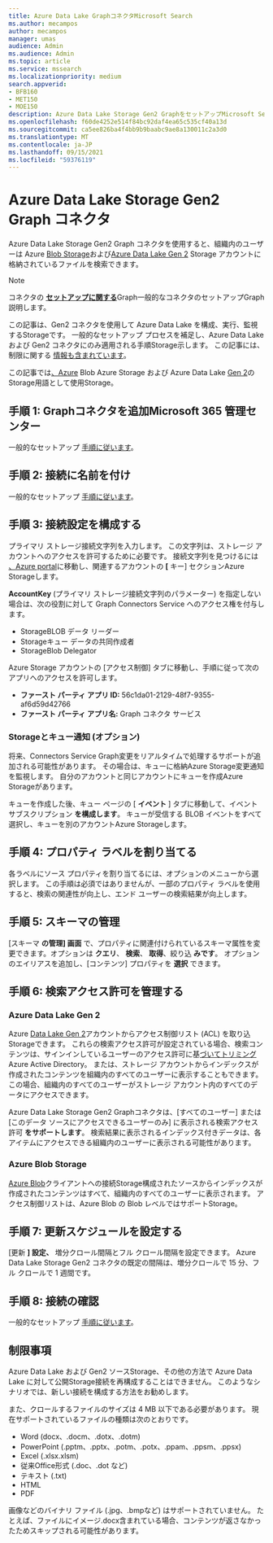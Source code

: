 ```yaml
---
title: Azure Data Lake GraphコネクタMicrosoft Search
ms.author: mecampos
author: mecampos
manager: umas
audience: Admin
ms.audience: Admin
ms.topic: article
ms.service: mssearch
ms.localizationpriority: medium
search.appverid:
- BFB160
- MET150
- MOE150
description: Azure Data Lake Storage Gen2 GraphをセットアップMicrosoft Search
ms.openlocfilehash: f60de4252e514f84bc92daf4ea65c535cf40a13d
ms.sourcegitcommit: ca5ee826ba4f4bb9b9baabc9ae8a130011c2a3d0
ms.translationtype: MT
ms.contentlocale: ja-JP
ms.lasthandoff: 09/15/2021
ms.locfileid: "59376119"
---
```

<!---Previous ms.author: monaray --->

# <a name="azure-data-lake-storage-gen2-graph-connector"></a>Azure Data Lake Storage Gen2 Graph コネクタ

Azure Data Lake Storage Gen2 Graph コネクタを使用すると、組織内のユーザーは Azure [Blob Storage](/azure/storage/blobs/storage-blobs-introduction)および[Azure Data Lake Gen 2](/azure/storage/blobs/data-lake-storage-introduction) Storage アカウントに格納されているファイルを検索できます。

> [!NOTE]
> コネクタの [**セットアップに関する**](configure-connector.md)Graph一般的なコネクタのセットアップGraph説明します。

この記事は、Gen2 コネクタを使用して Azure Data Lake を構成、実行、監視するStorageです。 一般的なセットアップ プロセスを補足し、Azure Data Lake および Gen2 コネクタにのみ適用される手順Storage示します。 この記事には、制限に関する [情報も含まれています](#limitations)。

この記事では[、Azure](/azure/storage/blobs/storage-blobs-introduction)  Blob Azure Storage および Azure Data Lake [Gen 2](/azure/storage/blobs/data-lake-storage-introduction)のStorage用語として使用Storage。

## <a name="step-1-add-a-graph-connector-in-the-microsoft-365-admin-center"></a>手順 1: Graphコネクタを追加Microsoft 365 管理センター

一般的なセットアップ [手順に従います](./configure-connector.md)。
<!---If the above phrase does not apply, delete it and insert specific details for your data source that are different from general setup instructions.-->

## <a name="step-2-name-the-connection"></a>手順 2: 接続に名前を付け

一般的なセットアップ [手順に従います](./configure-connector.md)。
<!---If the above phrase does not apply, delete it and insert specific details for your data source that are different from general setup instructions.-->

## <a name="step-3-configure-the-connection-settings"></a>手順 3: 接続設定を構成する

プライマリ ストレージ接続文字列を入力します。 この文字列は、ストレージ アカウントへのアクセスを許可するために必要です。 接続文字列を見つけるには [、Azure portal](https://ms.portal.azure.com/#home)に移動し、関連するアカウントの **[** キー] セクションAzure Storageします。

**AccountKey** (プライマリ ストレージ接続文字列のパラメーター) を指定しない場合は、次の役割に対して Graph Connectors Service へのアクセス権を付与します。

* StorageBLOB データ リーダー
* Storageキュー データの共同作成者
* StorageBlob Delegator

Azure Storage アカウントの [アクセス制御] タブに移動し、手順に従って次のアプリへのアクセスを許可します。

* **ファースト パーティ アプリ ID:** 56c1da01-2129-48f7-9355-af6d59d42766
* **ファースト パーティ アプリ名:** Graph コネクタ サービス

### <a name="storage-account-and-queue-notifications-optional"></a>Storageとキュー通知 (オプション)

将来、Connectors Service Graph変更をリアルタイムで処理するサポートが追加される可能性があります。 その場合は、キューに格納Azure Storage変更通知を監視します。 自分のアカウントと同じアカウントにキューを作成Azure Storageがあります。

キューを作成した後、キュー ページの [ **イベント** ] タブに移動して、イベント サブスクリプション **を構成します**。 キューが受信する BLOB イベントをすべて選択し、キューを別のアカウントAzure Storageします。

## <a name="step-4-assign-property-labels"></a>手順 4: プロパティ ラベルを割り当てる

各ラベルにソース プロパティを割り当てるには、オプションのメニューから選択します。 この手順は必須ではありませんが、一部のプロパティ ラベルを使用すると、検索の関連性が向上し、エンド ユーザーの検索結果が向上します。

## <a name="step-5-manage-schema"></a>手順 5: スキーマの管理

[スキーマ **の管理] 画面** で、プロパティに関連付けられているスキーマ属性を変更できます。オプションは **クエリ**、 **検索**、 **取得**、絞り込 **みです**。 オプションのエイリアスを追加し、[コンテンツ] プロパティを **選択** できます。

## <a name="step-6-manage-search-permissions"></a>手順 6: 検索アクセス許可を管理する

### <a name="azure-data-lake-gen-2"></a>Azure Data Lake Gen 2

Azure [Data Lake Gen 2](/azure/storage/blobs/data-lake-storage-introduction)アカウントからアクセス制御リスト (ACL) を取り込Storageできます。 これらの検索アクセス許可が設定されている場合、検索コンテンツは、サインインしているユーザーのアクセス許可に基[づいてトリミング](/azure/active-directory/)Azure Active Directory。 または、ストレージ アカウントからインデックスが作成されたコンテンツを組織内のすべてのユーザーに表示することもできます。 この場合、組織内のすべてのユーザーがストレージ アカウント内のすべてのデータにアクセスできます。

Azure Data Lake Storage Gen2 Graphコネクタは、[すべてのユーザー] または[このデータ ソースにアクセスできるユーザーのみ] に表示される検索アクセス許可 **をサポートします**。 検索結果に表示されるインデックス付きデータは、各アイテムにアクセスできる組織内のユーザーに表示される可能性があります。

### <a name="azure-blob-storage"></a>Azure Blob Storage

[Azure Blob](/azure/storage/blobs/storage-blobs-introduction)クライアントへの接続Storage構成されたソースからインデックスが作成されたコンテンツはすべて、組織内のすべてのユーザーに表示されます。 アクセス制御リストは、Azure Blob の Blob レベルではサポートStorage。

## <a name="step-7-set-the-refresh-schedule"></a>手順 7: 更新スケジュールを設定する

[更新 **] 設定、** 増分クロール間隔とフル クロール間隔を設定できます。 Azure Data Lake Storage Gen2 コネクタの既定の間隔は、増分クロールで 15 分、フル クロールで 1 週間です。

## <a name="step-8-review-connection"></a>手順 8: 接続の確認

一般的なセットアップ [手順に従います](./configure-connector.md)。
<!---If the above phrase does not apply, delete it and insert specific details for your data source that are different from general setup instructions.-->

<!---## Troubleshooting-->
<!---Insert troubleshooting recommendations for this data source-->

## <a name="limitations"></a>制限事項

Azure Data Lake および Gen2 ソースStorage、その他の方法で Azure Data Lake に対して公開Storage接続を再構成することはできません。 このようなシナリオでは、新しい接続を構成する方法をお勧めします。

また、クロールするファイルのサイズは 4 MB 以下である必要があります。 現在サポートされているファイルの種類は次のとおりです。

* Word (docx、.docm、.dotx、.dotm)
* PowerPoint (.pptm、.pptx、.potm、.potx、.ppam、.ppsm、.ppsx)
* Excel (.xlsx.xlsm)
* 従来Office形式 (.doc、.dot など)
* テキスト (.txt)
* HTML
* PDF

画像などのバイナリ ファイル (.jpg、.bmpなど) はサポートされていません。 たとえば、ファイルにイメージ.docx含まれている場合、コンテンツが返さなかったためスキップされる可能性があります。